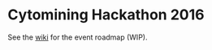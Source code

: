 # Cytomining Hackathon 2016

See the [wiki](https://github.com/shntnu/cytomining-hackathon-wiki/wiki/) for the event roadmap (WIP).
